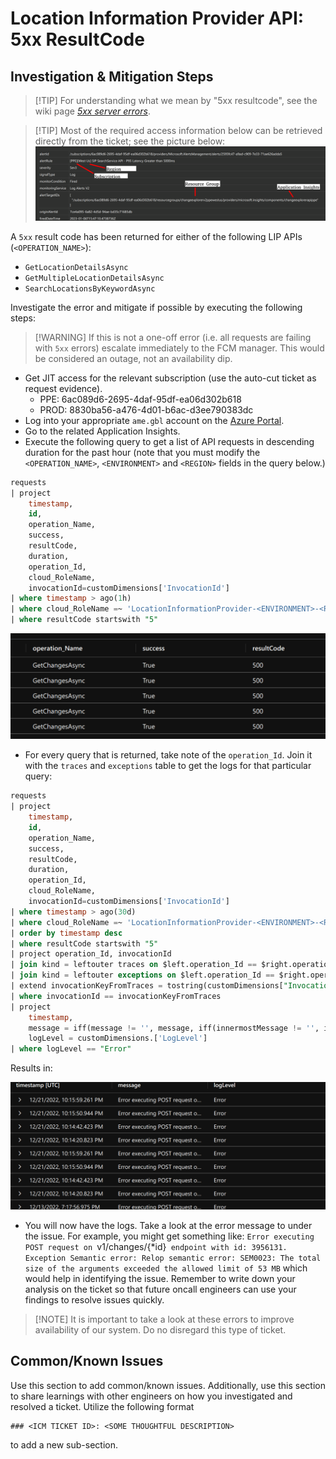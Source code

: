 # Location Information Provider API: 5xx ResultCode


## Investigation & Mitigation Steps

> [!TIP] For understanding what we mean by "5xx resultcode", see the wiki page *[5xx server errors](https://en.wikipedia.org/wiki/List_of_HTTP_status_codes#5xx_server_errors)*.

> [!TIP] Most of the required access information below can be retrieved directly from the ticket; see the picture below:
> ![alt text](../media/ticket_parse_info_example.png)

A `5xx` result code has been returned for either of the following LIP APIs (`<OPERATION_NAME>`):

- `GetLocationDetailsAsync`
- `GetMultipleLocationDetailsAsync`
- `SearchLocationsByKeywordAsync`

Investigate the error and mitigate if possible by executing the following steps:

> [!WARNING] If this is not a one-off error (i.e. all requests are failing with `5xx` errors) escalate immediately to the FCM manager. This would be considered an outage, not an availability dip.

- Get JIT access for the relevant subscription (use the auto-cut ticket as request evidence).
  - PPE: 6ac089d6-2695-4daf-95df-ea06d302b618
  - PROD: 8830ba56-a476-4d01-b6ac-d3ee790383dc
- Log into your appropriate `ame.gbl` account on the [Azure Portal](portal.azure.com).
- Go to the related Application Insights.
- Execute the following query to get a list of API requests in descending duration for the past hour (note that you must modify the `<OPERATION_NAME>`, `<ENVIRONMENT>` and `<REGION>` fields in the query below.)

```sql
requests
| project
    timestamp,
    id,
    operation_Name,
    success,
    resultCode,
    duration,
    operation_Id,
    cloud_RoleName,
    invocationId=customDimensions['InvocationId']
| where timestamp > ago(1h)
| where cloud_RoleName =~ 'LocationInformationProvider-<ENVIRONMENT>-<REGION>' and operation_Name =~ '<OPERATION_NAME>'
| where resultCode startswith "5"
```

![alt text](../media/result_code_example.png)

- For every query that is returned, take note of the `operation_Id`. Join it with the `traces` and `exceptions` table to get the logs for that particular query:

```sql
requests
| project
    timestamp,
    id,
    operation_Name,
    success,
    resultCode,
    duration,
    operation_Id,
    cloud_RoleName,
    invocationId=customDimensions['InvocationId']
| where timestamp > ago(30d)
| where cloud_RoleName =~ 'LocationInformationProvider-<ENVIRONMENT>-<REGION>' and operation_Name =~ 'GetServiceChangeCountsAsync'
| order by timestamp desc
| where resultCode startswith "5"
| project operation_Id, invocationId
| join kind = leftouter traces on $left.operation_Id == $right.operation_Id
| join kind = leftouter exceptions on $left.operation_Id == $right.operation_Id
| extend invocationKeyFromTraces = tostring(customDimensions["InvocationId"])
| where invocationId == invocationKeyFromTraces
| project
    timestamp,
    message = iff(message != '', message, iff(innermostMessage != '', innermostMessage, customDimensions.['prop__{OriginalFormat}'])),
    logLevel = customDimensions.['LogLevel']
| where logLevel == "Error"
```

Results in:

![alt text](../media/error_message_example.png)

- You will now have the logs. Take a look at the error message to under the issue. For example, you might get something like: `Error executing POST request on `v1/changes/{*id}` endpoint with id: 3956131. Exception Semantic error: Relop semantic error: SEM0023: The total size of the arguments exceeded the allowed limit of 53 MB`  which would help in identifying the issue. Remember to write down your analysis on the ticket so that future oncall engineers can use your findings to resolve issues quickly.

>[!NOTE] It is important to take a look at these errors to improve availability of our system. Do no disregard this type of ticket.


## Common/Known Issues

Use this section to add common/known issues. Additionally, use this section to share learnings with other engineers on how you investigated and resolved a ticket. Utilize the following format

```
### <ICM TICKET ID>: <SOME THOUGHTFUL DESCRIPTION>
```

to add a new sub-section.